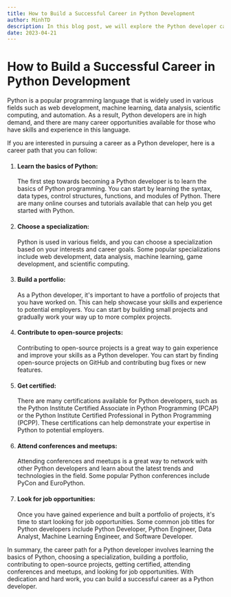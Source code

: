```yaml
---
title: How to Build a Successful Career in Python Development
author: MinhTD
description: In this blog post, we will explore the Python developer career path and provide tips on how to build a successful career in Python development. We will discuss the various roles and responsibilities of a Python developer, the skills and qualifications required, and the career growth opportunities available. We will also provide practical advice on how to acquire the necessary skills, gain experience, and advance your career as a Python developer. Whether you are a beginner or an experienced developer looking to switch to Python, this blog post will provide valuable insights into the Python development industry and help you take your career to the next level.
date: 2023-04-21
---
```


# How to Build a Successful Career in Python Development 

Python is a popular programming language that is widely used in various fields such as web development, machine learning, data analysis, scientific computing, and automation. As a result, Python developers are in high demand, and there are many career opportunities available for those who have skills and experience in this language.

If you are interested in pursuing a career as a Python developer, here is a career path that you can follow:

1. <h4>Learn the basics of Python:</h4> The first step towards becoming a Python developer is to learn the basics of Python programming. You can start by learning the syntax, data types, control structures, functions, and modules of Python. There are many online courses and tutorials available that can help you get started with Python.

2. <h4>Choose a specialization:</h4> Python is used in various fields, and you can choose a specialization based on your interests and career goals. Some popular specializations include web development, data analysis, machine learning, game development, and scientific computing.

3. <h4>Build a portfolio:</h4> As a Python developer, it's important to have a portfolio of projects that you have worked on. This can help showcase your skills and experience to potential employers. You can start by building small projects and gradually work your way up to more complex projects.

4. <h4>Contribute to open-source projects:</h4> Contributing to open-source projects is a great way to gain experience and improve your skills as a Python developer. You can start by finding open-source projects on GitHub and contributing bug fixes or new features.

5. <h4>Get certified:</h4> There are many certifications available for Python developers, such as the Python Institute Certified Associate in Python Programming (PCAP) or the Python Institute Certified Professional in Python Programming (PCPP). These certifications can help demonstrate your expertise in Python to potential employers.

6. <h4>Attend conferences and meetups:</h4> Attending conferences and meetups is a great way to network with other Python developers and learn about the latest trends and technologies in the field. Some popular Python conferences include PyCon and EuroPython.

7. <h4>Look for job opportunities:</h4> Once you have gained experience and built a portfolio of projects, it's time to start looking for job opportunities. Some common job titles for Python developers include Python Developer, Python Engineer, Data Analyst, Machine Learning Engineer, and Software Developer.

In summary, the career path for a Python developer involves learning the basics of Python, choosing a specialization, building a portfolio, contributing to open-source projects, getting certified, attending conferences and meetups, and looking for job opportunities. With dedication and hard work, you can build a successful career as a Python developer.
